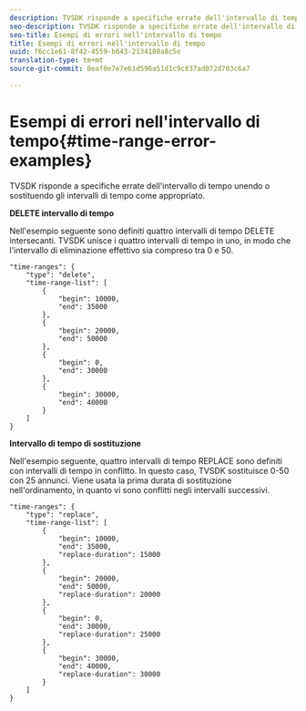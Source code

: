 ```yaml
---
description: TVSDK risponde a specifiche errate dell'intervallo di tempo unendo o sostituendo gli intervalli di tempo come appropriato.
seo-description: TVSDK risponde a specifiche errate dell'intervallo di tempo unendo o sostituendo gli intervalli di tempo come appropriato.
seo-title: Esempi di errori nell'intervallo di tempo
title: Esempi di errori nell'intervallo di tempo
uuid: f6cc1e61-8f42-4559-b643-2134180a8c5e
translation-type: tm+mt
source-git-commit: 0eaf0e7e7e61d596a51d1c9c837ad072d703c6a7

---
```



# Esempi di errori nell&#39;intervallo di tempo{#time-range-error-examples}

TVSDK risponde a specifiche errate dell&#39;intervallo di tempo unendo o sostituendo gli intervalli di tempo come appropriato.

**DELETE intervallo di tempo**

Nell&#39;esempio seguente sono definiti quattro intervalli di tempo DELETE intersecanti. TVSDK unisce i quattro intervalli di tempo in uno, in modo che l&#39;intervallo di eliminazione effettivo sia compreso tra 0 e 50.

```
"time-ranges": {
    "type": "delete",
    "time-range-list": [
        {
            "begin": 10000,
            "end": 35000
        },
        {
            "begin": 20000,
            "end": 50000
        },
        {
            "begin": 0,
            "end": 30000
        },
        {
            "begin": 30000,
            "end": 40000
        }
    ]
}
```

**Intervallo di tempo di sostituzione**

Nell&#39;esempio seguente, quattro intervalli di tempo REPLACE sono definiti con intervalli di tempo in conflitto. In questo caso, TVSDK sostituisce 0-50 con 25 annunci. Viene usata la prima durata di sostituzione nell&#39;ordinamento, in quanto vi sono conflitti negli intervalli successivi.

```
"time-ranges": {
    "type": "replace",
    "time-range-list": [
        {
            "begin": 10000,
            "end": 35000,
            "replace-duration": 15000
        },
        {
            "begin": 20000,
            "end": 50000,
            "replace-duration": 20000
        },
        {
            "begin": 0,
            "end": 30000,
            "replace-duration": 25000
        },
        {
            "begin": 30000,
            "end": 40000,
            "replace-duration": 30000
        }
    ]
}
```

